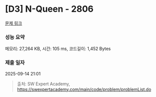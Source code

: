 # [D3] N-Queen - 2806 

[문제 링크](https://swexpertacademy.com/main/code/problem/problemDetail.do?contestProbId=AV7GKs06AU0DFAXB) 

### 성능 요약

메모리: 27,264 KB, 시간: 105 ms, 코드길이: 1,452 Bytes

### 제출 일자

2025-09-14 21:01



> 출처: SW Expert Academy, https://swexpertacademy.com/main/code/problem/problemList.do